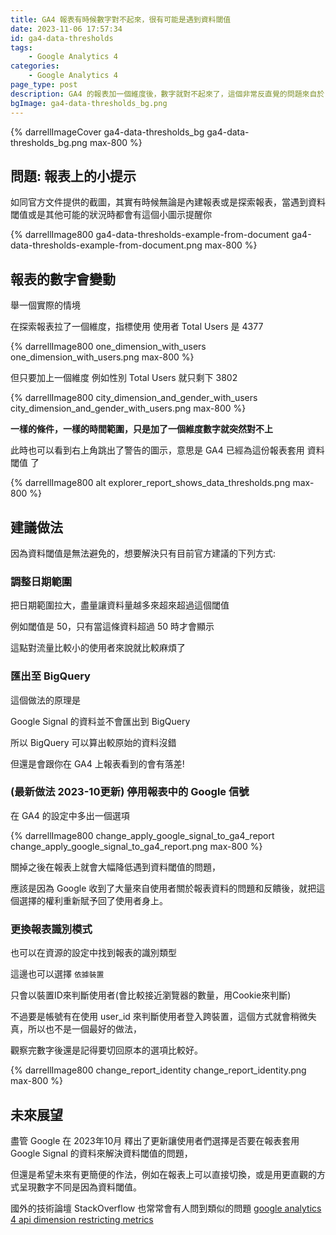 ```yaml
---
title: GA4 報表有時候數字對不起來，很有可能是遇到資料閾值 
date: 2023-11-06 17:57:34
id: ga4-data-thresholds
tags:
	- Google Analytics 4
categories:
	- Google Analytics 4
page_type: post
description: GA4 的報表加一個維度後，數字就對不起來了，這個非常反直覺的問題來自於 Google 的 Thresholds 資料閾值。
bgImage: ga4-data-thresholds_bg.png
---
```


{% darrellImageCover ga4-data-thresholds_bg ga4-data-thresholds_bg.png max-800 %}

## 問題: 報表上的小提示

如同官方文件提供的截圖，其實有時候無論是內建報表或是探索報表，當遇到資料閾值或是其他可能的狀況時都會有這個小圖示提醒你

{% darrellImage800 ga4-data-thresholds-example-from-document ga4-data-thresholds-example-from-document.png max-800 %}

## 報表的數字會變動

舉一個實際的情境

在探索報表拉了一個維度，指標使用 使用者
Total Users 是 4377

{% darrellImage800 one_dimension_with_users one_dimension_with_users.png max-800 %}

但只要加上一個維度 例如性別
Total Users 就只剩下 3802

{% darrellImage800 city_dimension_and_gender_with_users city_dimension_and_gender_with_users.png max-800 %}

**一樣的條件，一樣的時間範圍，只是加了一個維度數字就突然對不上**

此時也可以看到右上角跳出了警告的圖示，意思是 GA4 已經為這份報表套用 資料閾值 了

{% darrellImage800 alt explorer_report_shows_data_thresholds.png max-800 %}

## 建議做法

因為資料閾值是無法避免的，想要解決只有目前官方建議的下列方式:

### 調整日期範圍

把日期範圍拉大，盡量讓資料量越多來超來超過這個閾值

例如閾值是 50，只有當這條資料超過 50 時才會顯示

這點對流量比較小的使用者來說就比較麻煩了

### 匯出至 BigQuery

這個做法的原理是

Google Signal 的資料並不會匯出到 BigQuery

所以 BigQuery 可以算出較原始的資料沒錯

但還是會跟你在 GA4 上報表看到的會有落差!

### (最新做法 2023-10更新) 停用報表中的 Google 信號

在 GA4 的設定中多出一個選項

{% darrellImage800 change_apply_google_signal_to_ga4_report change_apply_google_signal_to_ga4_report.png max-800 %}

關掉之後在報表上就會大幅降低遇到資料閾值的問題，

應該是因為 Google 收到了大量來自使用者關於報表資料的問題和反饋後，就把這個選擇的權利重新賦予回了使用者身上。

### 更換報表識別模式

也可以在資源的設定中找到報表的識別類型

這邊也可以選擇 `依據裝置` 

只會以裝置ID來判斷使用者(會比較接近瀏覽器的數量，用Cookie來判斷)

不過要是帳號有在使用 user_id 來判斷使用者登入跨裝置，這個方式就會稍微失真，所以也不是一個最好的做法，

觀察完數字後還是記得要切回原本的選項比較好。

{% darrellImage800 change_report_identity change_report_identity.png max-800 %}

## 未來展望

盡管 Google 在 2023年10月 釋出了更新讓使用者們選擇是否要在報表套用 Google Signal 的資料來解決資料閾值的問題，

但還是希望未來有更簡便的作法，例如在報表上可以直接切換，或是用更直觀的方式呈現數字不同是因為資料閾值。

國外的技術論壇 StackOverflow 也常常會有人問到類似的問題 [google analytics 4 api dimension restricting metrics](https://stackoverflow.com/questions/77332638/google-analytics-4-api-dimension-restricting-metrics/77343729)



